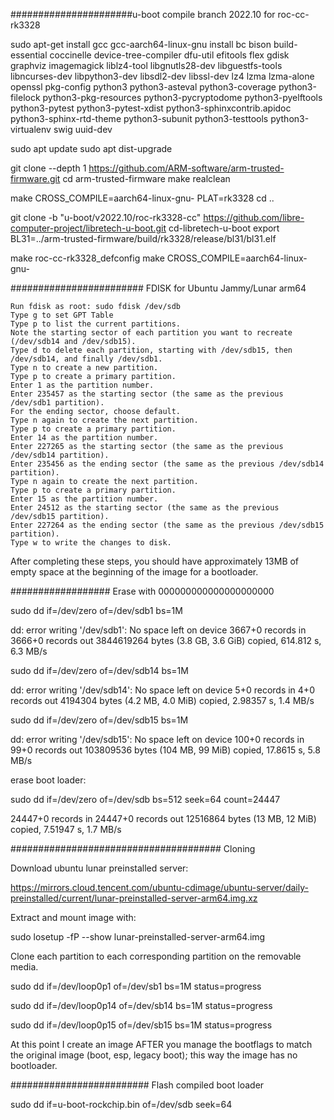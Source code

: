 ######################u-boot compile branch 2022.10 for roc-cc-rk3328

 
    
sudo apt-get install gcc gcc-aarch64-linux-gnu install bc bison build-essential coccinelle   device-tree-compiler dfu-util efitools flex gdisk graphviz imagemagick   liblz4-tool libgnutls28-dev libguestfs-tools libncurses-dev   libpython3-dev libsdl2-dev libssl-dev lz4 lzma lzma-alone openssl   pkg-config python3 python3-asteval python3-coverage python3-filelock   python3-pkg-resources python3-pycryptodome python3-pyelftools   python3-pytest python3-pytest-xdist python3-sphinxcontrib.apidoc   python3-sphinx-rtd-theme python3-subunit python3-testtools   python3-virtualenv swig uuid-dev


sudo apt update
sudo apt dist-upgrade


git clone --depth 1 https://github.com/ARM-software/arm-trusted-firmware.git
cd arm-trusted-firmware
make realclean

make CROSS_COMPILE=aarch64-linux-gnu- PLAT=rk3328
cd ..


git clone -b "u-boot/v2022.10/roc-rk3328-cc" https://github.com/libre-computer-project/libretech-u-boot.git
cd-libretech-u-boot
export BL31=../arm-trusted-firmware/build/rk3328/release/bl31/bl31.elf

make roc-cc-rk3328_defconfig
make CROSS_COMPILE=aarch64-linux-gnu-



######################## FDISK for Ubuntu Jammy/Lunar arm64

    Run fdisk as root: sudo fdisk /dev/sdb
    Type g to set GPT Table
    Type p to list the current partitions.
    Note the starting sector of each partition you want to recreate (/dev/sdb14 and /dev/sdb15).
    Type d to delete each partition, starting with /dev/sdb15, then /dev/sdb14, and finally /dev/sdb1.
    Type n to create a new partition.
    Type p to create a primary partition.
    Enter 1 as the partition number.
    Enter 235457 as the starting sector (the same as the previous /dev/sdb1 partition).
    For the ending sector, choose default.
    Type n again to create the next partition.
    Type p to create a primary partition.
    Enter 14 as the partition number.
    Enter 227265 as the starting sector (the same as the previous /dev/sdb14 partition).
    Enter 235456 as the ending sector (the same as the previous /dev/sdb14 partition).
    Type n again to create the next partition.
    Type p to create a primary partition.
    Enter 15 as the partition number.
    Enter 24512 as the starting sector (the same as the previous /dev/sdb15 partition).
    Enter 227264 as the ending sector (the same as the previous /dev/sdb15 partition).
    Type w to write the changes to disk.

After completing these steps, you should have approximately 13MB of empty space at the beginning of the image for a bootloader.


################## Erase with 000000000000000000000

sudo dd if=/dev/zero of=/dev/sdb1 bs=1M


dd: error writing '/dev/sdb1': No space left on device
3667+0 records in
3666+0 records out
3844619264 bytes (3.8 GB, 3.6 GiB) copied, 614.812 s, 6.3 MB/s



sudo dd if=/dev/zero of=/dev/sdb14 bs=1M


dd: error writing '/dev/sdb14': No space left on device
5+0 records in
4+0 records out
4194304 bytes (4.2 MB, 4.0 MiB) copied, 2.98357 s, 1.4 MB/s



sudo dd if=/dev/zero of=/dev/sdb15 bs=1M


dd: error writing '/dev/sdb15': No space left on device
100+0 records in
99+0 records out
103809536 bytes (104 MB, 99 MiB) copied, 17.8615 s, 5.8 MB/s


erase boot loader:


sudo dd if=/dev/zero of=/dev/sdb bs=512 seek=64 count=24447

24447+0 records in
24447+0 records out
12516864 bytes (13 MB, 12 MiB) copied, 7.51947 s, 1.7 MB/s



###################################### Cloning

Download ubuntu lunar preinstalled server: 

https://mirrors.cloud.tencent.com/ubuntu-cdimage/ubuntu-server/daily-preinstalled/current/lunar-preinstalled-server-arm64.img.xz

Extract and mount image with:


sudo losetup -fP --show lunar-preinstalled-server-arm64.img


Clone each partition to each corresponding partition on the removable media.


sudo dd if=/dev/loop0p1 of=/dev/sb1 bs=1M status=progress

sudo dd if=/dev/loop0p14 of=/dev/sb14 bs=1M status=progress

sudo dd if=/dev/loop0p15 of=/dev/sb15 bs=1M status=progress


At this point I create an image AFTER you manage the bootflags to match the original image (boot, esp, legacy boot); this way the image has no bootloader.


######################### Flash compiled boot loader

sudo dd if=u-boot-rockchip.bin of=/dev/sdb seek=64





